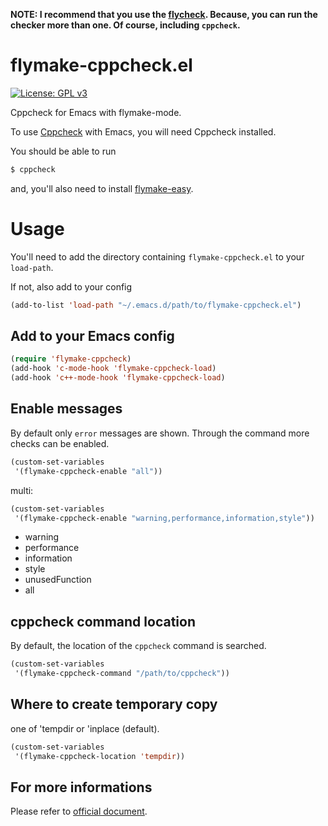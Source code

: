 **NOTE: I recommend that you use the [flycheck](https://github.com/flycheck/flycheck).
Because, you can run the checker more than one. Of course, including `cppcheck`.**

# flymake-cppcheck.el

[![License: GPL v3](https://img.shields.io/badge/License-GPL%20v3-green.svg)](https://www.gnu.org/licenses/gpl-3.0)

Cppcheck for Emacs with flymake-mode.

To use [Cppcheck](http://cppcheck.sourceforge.net/) with Emacs, you will need Cppcheck installed.

You should be able to run

```sh
$ cppcheck
```

and, you'll also need to install [flymake-easy](https://github.com/purcell/flymake-easy).

# Usage

You'll need to add the directory containing `flymake-cppcheck.el` to your `load-path`.

If not, also add to your config

```lisp
(add-to-list 'load-path "~/.emacs.d/path/to/flymake-cppcheck.el")
```

## Add to your Emacs config

```lisp
(require 'flymake-cppcheck)
(add-hook 'c-mode-hook 'flymake-cppcheck-load)
(add-hook 'c++-mode-hook 'flymake-cppcheck-load)
```

## Enable messages

By default only `error` messages are shown.
Through the command more checks can be enabled.

```lisp
(custom-set-variables
 '(flymake-cppcheck-enable "all"))
```

multi:

```lisp
(custom-set-variables
 '(flymake-cppcheck-enable "warning,performance,information,style"))
```

* warning
* performance
* information
* style
* unusedFunction
* all

## cppcheck command location

By default, the location of the `cppcheck` command is searched.

```lisp
(custom-set-variables
 '(flymake-cppcheck-command "/path/to/cppcheck"))
```

## Where to create temporary copy

one of 'tempdir or 'inplace (default).

```lisp
(custom-set-variables
 '(flymake-cppcheck-location 'tempdir))
```

## For more informations

Please refer to [official document](http://cppcheck.sourceforge.net/manual.pdf).
